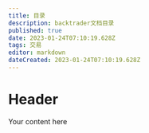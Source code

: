 ```yaml
---
title: 目录
description: backtrader文档目录
published: true
date: 2023-01-24T07:10:19.628Z
tags: 交易
editor: markdown
dateCreated: 2023-01-24T07:10:19.628Z
---
```


# Header
Your content here